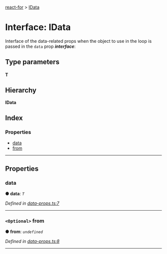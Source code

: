 [react-for](../README.md) > [IData](../interfaces/idata.md)

# Interface: IData

Interface of the data-related props when the object to use in the loop is passed in the `data` prop
*__interface__*: 

## Type parameters
#### T 
## Hierarchy

**IData**

## Index

### Properties

* [data](idata.md#data)
* [from](idata.md#from)

---

## Properties

<a id="data"></a>

###  data

**● data**: *`T`*

*Defined in [data-props.ts:7](https://github.com/MJez29/react-for/blob/2671f07/src/data-props.ts#L7)*

___
<a id="from"></a>

### `<Optional>` from

**● from**: *`undefined`*

*Defined in [data-props.ts:8](https://github.com/MJez29/react-for/blob/2671f07/src/data-props.ts#L8)*

___

